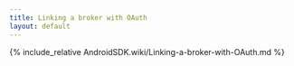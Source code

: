 ```yaml
---
title: Linking a broker with OAuth
layout: default
---
```


{% include_relative AndroidSDK.wiki/Linking-a-broker-with-OAuth.md %}